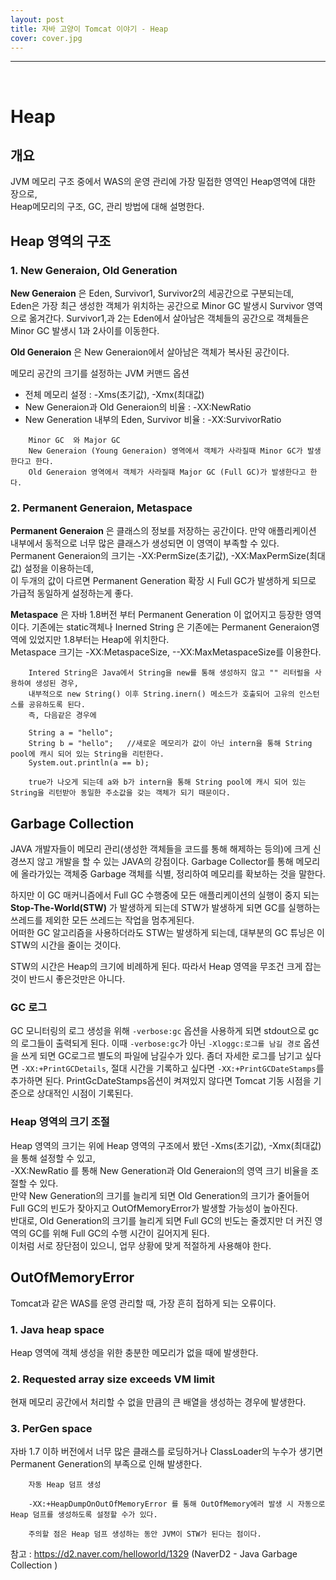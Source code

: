 ```yaml
---
layout: post
title: 자바 고양이 Tomcat 이야기 - Heap
cover: cover.jpg
---
```


* * *

<br> 

# Heap

## 개요

JVM 메모리 구조 중에서 WAS의 운영 관리에 가장 밀접한 영역인 Heap영역에 대한 장으로,  
Heap메모리의 구조, GC, 관리 방법에 대해 설명한다.


## Heap 영역의 구조

### 1. New Generaion, Old Generation

**New Generaion** 은 Eden, Survivor1, Survivor2의 세공간으로 구분되는데,  
Eden은 가장 최근 생성한 객체가 위치하는 공간으로 Minor GC 발생시 Survivor 영역으로 옮겨간다.
Survivor1,과 2는 Eden에서 살아남은 객체들의 공간으로 객체들은 Minor GC 발생시 1과 2사이를 이동한다.  

**Old Generaion** 은 New Generaion에서 살아남은 객체가 복사된 공간이다.
 
메모리 공간의 크기를 설정하는 JVM 커맨드 옵션
 * 전체 메모리 설정 : -Xms(초기값), -Xmx(최대값)
 * New Generaion과 Old Generaion의 비율 : -XX:NewRatio
 * New Generation 내부의 Eden, Survivor 비율 : -XX:SurvivorRatio

```
	Minor GC  와 Major GC
	New Generaion (Young Generaion) 영역에서 객체가 사라질때 Minor GC가 발생한다고 한다.
	Old Generaion 영역에서 객체가 사라질때 Major GC (Full GC)가 발생한다고 한다.
```

### 2. Permanent Generaion, Metaspace

**Permanent Generaion** 은 클래스의 정보를 저장하는 공간이다.
만약 애플리케이션 내부에서 동적으로 너무 많은 클래스가 생성되면 이 영역이 부족할 수 있다.
Permanent Generaion의 크기는 -XX:PermSize(초기값), -XX:MaxPermSize(최대 값) 설정을 이용하는데,  
이 두개의 값이 다르면 Permanent Generation 확장 시 Full GC가 발생하게 되므로 가급적 동일하게 설정하는게 좋다.  

**Metaspace** 은 자바 1.8버전 부터 Permanent Generation 이 없어지고 등장한 영역이다.
기존에는 static객체나 Inerned String 은 기존에는 Permanent Generaion영역에 있었지만 1.8부터는 Heap에 위치한다.  
Metaspace 크기는 -XX:MetaspaceSize, --XX:MaxMetaspaceSize를 이용한다.

```
	Intered String은 Java에서 String을 new를 통해 생성하지 않고 "" 리터럴을 사용하여 생성된 경우,  
	내부적으로 new String() 이후 String.inern() 메소드가 호출되어 고유의 인스턴스를 공유하도록 된다.
	즉, 다음같은 경우에
	
	String a = "hello";  
    String b = "hello";   //새로운 메모리가 값이 아닌 intern을 통해 String pool에 캐시 되어 있는 String을 리턴한다.      
    System.out.println(a == b);  

    true가 나오게 되는데 a와 b가 intern을 통해 String pool에 캐시 되어 있는 String을 리턴받아 동일한 주소값을 갖는 객체가 되기 때문이다.
```



## Garbage Collection

JAVA 개발자들이 메모리 관리(생성한 객체들을 코드를 통해 해제하는 등의)에 크게 신경쓰지 않고 개발을 할 수 있는 JAVA의 강점이다.
Garbage Collector를 통해 메모리에 올라가있는 객체중 Garbage 객체를 식별, 정리하여 메모리를 확보하는 것을 말한다.  

하지만 이 GC 매커니즘에서 Full GC 수행중에 모든 애플리케이션의 실행이 중지 되는 **Stop-The-World(STW)** 가 발생하게 되는데 STW가 발생하게 되면
GC를 실행하는 쓰레드를 제외한 모든 쓰레드는 작업을 멈추게된다.   
어떠한 GC 알고리즘을 사용하더라도 STW는 발생하게 되는데, 대부분의 GC 튜닝은 이 STW의 시간을 줄이는 것이다. 

STW의 시간은 Heap의 크기에 비례하게 된다. 따라서 Heap 영역을 무조건 크게 잡는것이 반드시 좋은것만은 아니다. 

### GC 로그

GC 모니터링의 로그 생성을 위해 `-verbose:gc` 옵션을 사용하게 되면 stdout으로 gc의 로그들이 출력되게 된다.
이때 `-verbose:gc`가 아닌 `-Xloggc:로그를 남길 경로` 옵션을 쓰게 되면 GC로그르 별도의 파일에 남길수가 있다.
좀더 자세한 로그를 남기고 싶다면 `-XX:+PrintGCDetails`,  절대 시간을 기록하고 싶다면 `-XX:+PrintGCDateStamps`를 추가하면 된다.
PrintGcDateStamps옵션이 켜져있지 않다면 Tomcat 기동 시점을 기준으로 상대적인 시점이 기록된다. 

### Heap 영역의 크기 조절

Heap 영역의 크기는 위에 Heap 영역의 구조에서 봤던 -Xms(초기값), -Xmx(최대값) 을 통해 설정할 수 있고,   
-XX:NewRatio 를 통해 New Generation과 Old Generaion의 영역 크기 비율을 조절할 수 있다.  
만약 New Generation의 크기를 늘리게 되면 Old Generation의 크기가 줄어들어 Full GC의 빈도가 잦아지고 OutOfMemoryError가 발생할 가능성이 높아진다.  
반대로, Old Generation의 크기를 늘리게 되면 Full GC의 빈도는 줄겠지만 더 커진 영역의 GC를 위해 Full GC의 수행 시간이 길어지게 된다.  
이처럼 서로 장단점이 있으니, 업무 상황에 맞게 적절하게 사용해야 한다.  



## OutOfMemoryError

Tomcat과 같은 WAS를 운영 관리할 때, 가장 흔히 접하게 되는 오류이다. 

### 1. Java heap space

Heap 영역에 객체 생성을 위한 충분한 메모리가 없을 때에 발생한다.   


### 2. Requested array size exceeds VM limit

현재 메모리 공간에서 처리할 수 없을 만큼의 큰 배열을 생성하는 경우에 발생한다.  


### 3. PerGen space

자바 1.7 이하 버전에서 너무 많은 클래스를 로딩하거나 ClassLoader의 누수가 생기면  
Permanent Generation의 부족으로 인해 발생한다.


```
	자동 Heap 덤프 생성

	-XX:+HeapDumpOnOutOfMemoryError 를 통해 OutOfMemory에러 발생 시 자동으로 Heap 덤프를 생성하도록 설정할 수가 있다. 

	주의할 점은 Heap 덤프 생성하는 동안 JVM이 STW가 된다는 점이다. 
```


참고 : https://d2.naver.com/helloworld/1329 (NaverD2 - Java Garbage Collection )
